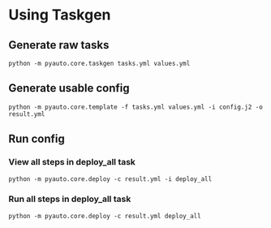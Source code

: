 # Using Taskgen

## Generate raw tasks

```
python -m pyauto.core.taskgen tasks.yml values.yml
```

## Generate usable config

```
python -m pyauto.core.template -f tasks.yml values.yml -i config.j2 -o result.yml
```

## Run config

### View all steps in deploy_all task

```
python -m pyauto.core.deploy -c result.yml -i deploy_all
```

### Run all steps in deploy_all task

```
python -m pyauto.core.deploy -c result.yml deploy_all
```
